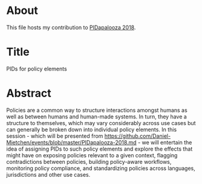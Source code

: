 # About

This file hosts my contribution to [PIDapalooza 2018](https://doi.org/10.5438/11.0002).

# Title

PIDs for policy elements

# Abstract

Policies are a common way to structure interactions amongst humans as well as between humans and human-made systems. In turn, they have a structure to themselves, which may vary considerably across use cases but can generally be broken down into individual policy elements. In this session - which will be presented from https://github.com/Daniel-Mietchen/events/blob/master/PIDapalooza-2018.md - we will entertain the idea of assigning PIDs to such policy elements and explore the effects that might have on exposing policies relevant to a given context, flagging contradictions between policies, building policy-aware workflows, monitoring policy compliance, and standardizing policies across languages, jurisdictions and other use cases.


